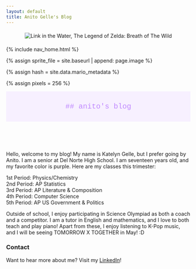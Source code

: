 ```yaml
---
layout: default
title: Anito Gelle's Blog
---
```


<div style="text-align: center; margin-top: 20px; margin-bottom: 20px;">
  <img src="{{site.baseurl}}/images/anito/wadelink.gif" alt="Link in the Water, The Legend of Zelda: Breath of The Wild" />
</div>  

<!-- Liquid:  statements -->

<!-- Include submenu from _includes to top of pages -->
{% include nav_home.html %}
<!--- Concatenation of site URL to frontmatter image  --->
{% assign sprite_file = site.baseurl | append: page.image %}
<!--- Has is a list variable containing mario metadata for sprite --->
{% assign hash = site.data.mario_metadata %}  
<!--- Size width/height of Sprit images --->
{% assign pixels = 256 %} 

<html lang="en">
<head>
  <meta charset="UTF-8">
  <meta name="viewport" content="width=device-width, initial-scale=1.0">
  <title>anito's blog! :D</title>
  <style>
    .header {
      padding: 30px;
      background: #f7f0ff;
      color: #bf87ff;
      font-family: Courier New;
      font-size: 20px;
    }
  </style>
</head>
<body>

<header class="header">
  ## anito's blog
</header>

<!-- Rest of your HTML content -->

</body>
</html>

Hello, welcome to my blog! My name is Katelyn Gelle, but I prefer going by Anito. I am a senior at Del Norte High School. I am seventeen years old, and my favorite color is purple. Here are my classes this trimester:

<!--to make things appear on separate lines, add two spaces after each "line"-->
1st Period: Physics/Chemistry  
2nd Period: AP Statistics  
3rd Period: AP Literature & Composition  
4th Period: Computer Science  
5th Period: AP US Government & Politics  

Outside of school, I enjoy participating in Science Olympiad as both a coach and a competitor. I am a tutor in English and mathematics, and I love to both teach and play piano! Apart from these, I enjoy listening to K-Pop music, and I will be seeing TOMORROW X TOGETHER in May! :D  

### Contact

Want to hear more about me? Visit my [LinkedIn](https://www.linkedin.com/in/katelyn-gelle-6b225b278/)!